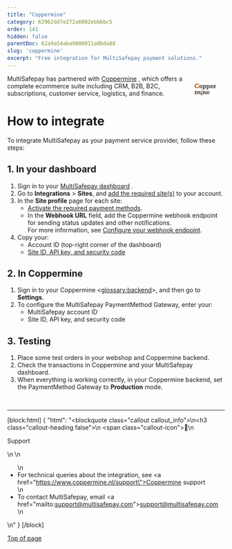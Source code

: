```yaml
---
title: "Coppermine"
category: 62962dd7e272a6002ebbbbc5
order: 141
hidden: false
parentDoc: 62a9a54aba9800011a8bda88
slug: 'coppermine'
excerpt: "Free integration for MultiSafepay payment solutions."
---
```

<img src="https://raw.githubusercontent.com/MultiSafepay/docs/master/static/logo/Integrations/coppermine-docs.svg" width="50" align="right" style="margin: 20px; max-height: 75px"/>

MultiSafepay has partnered with <a href="https://www.coppermine.nl/" target="_blank">Coppermine</a> <i class="fa fa-external-link" style="font-size:12px;color:#8b929e"></i>, which offers a complete ecommerce suite including CRM, B2B, B2C, subscriptions, customer service, logistics, and finance.

# How to integrate

To integrate MultiSafepay as your payment service provider, follow these steps:

## 1. In your dashboard

1. Sign in to your <a href="https://merchant.multisafepay.com" target="_blank">MultiSafepay dashboard</a> <i class="fa fa-external-link" style="font-size:12px;color:#8b929e"></i>.
2. Go to **Integrations** > **Sites**, and [add the required site(s)](/docs/sites/) to your account.
3. In the **Site profile** page for each site:
    - [Activate the required payment methods](/docs/payment-methods/).
    - In the **Webhook URL** field, add the Coppermine webhook endpoint for sending status updates and other notifications. <br> For more information, see [Configure your webhook endpoint](/docs/webhook/).
4. Copy your:
    - Account ID (top-right corner of the dashboard)
    - [Site ID, API key, and security code](/docs/sites#site-id-api-key-and-security-code)

## 2. In Coppermine

1. Sign in to your Coppermine <<glossary:backend>>, and then go to **Settings**.
2. To configure the MultiSafepay PaymentMethod Gateway, enter your:
    - MultiSafepay account ID
    - Site ID, API key, and security code

## 3. Testing

1. Place some test orders in your webshop and Coppermine backend.
2. Check the transactions in Coppermine and your MultiSafepay dashboard. 
3. When everything is working correctly, in your Coppermine backend, set the PaymentMethod Gateway to **Production** mode.
<br>

---

[block:html]
{
  "html": "<blockquote class=\"callout callout_info\">\n<h3 class=\"callout-heading false\">\n        <span class=\"callout-icon\">💬</span>\n        <p>Support</p>\n    </h3>\n  <ul>\n    <li>For technical queries about the integration, see <a href=\"https://www.coppermine.nl/support\">Coppermine support</a></li>\n    <li>To contact MultiSafepay, email <a href=\"mailto:support@multisafepay.com\">support@multisafepay.com</a></li>\n  </ul>  \n</blockquote>"
}
[/block]

[Top of page](#)